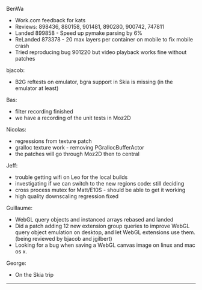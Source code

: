 BenWa
* Work.com feedback for kats
* Reviews: 898436, 880158, 901481, 890280, 900742, 747811
* Landed 899858 - Speed up pymake parsing by 6%
* ReLanded 873378 - 20 max layers per container on mobile to fix mobile crash
* Tried reproducing bug 901220 but video playback works fine without patches

bjacob:
* B2G reftests on emulator, bgra support in Skia is missing (in the emulator at least)

Bas:
* filter recording finished
* we have a recording of the unit tests in Moz2D

Nicolas:
* regressions from texture patch
* gralloc texture work - removing PGrallocBufferActor
* the patches will go through Moz2D then to central

Jeff:
* trouble getting wifi on Leo for the local builds
* investigating if we can switch to the new regions code: still deciding
* cross process mutex for Matt/E10S - should be able to get it working
* high quality downscaling regression fixed

Guillaume:
* WebGL query objects and instanced arrays rebased and landed
* Did a patch adding 12 new extension group queries to improve WebGL query object emulation on desktop, and let WebGL extensions use them. (being reviewed by bjacob and jgilbert)
* Looking for a bug when saving a WebGL canvas image on linux and mac os x.

George:
* On the Skia trip

________________


